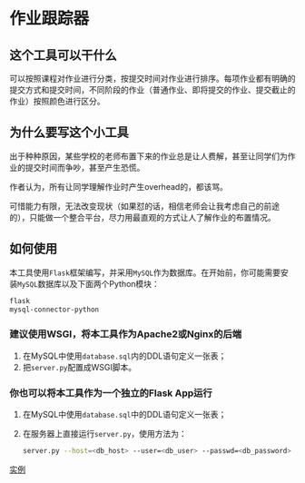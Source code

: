 # 作业跟踪器

## 这个工具可以干什么

可以按照课程对作业进行分类，按提交时间对作业进行排序。每项作业都有明确的提交方式和提交时间，不同阶段的作业（普通作业、即将提交的作业、提交截止的作业）按照颜色进行区分。

## 为什么要写这个小工具

出于种种原因，某些学校的老师布置下来的作业总是让人费解，甚至让同学们为作业的提交时间而争吵，甚至产生恐慌。

作者认为，所有让同学理解作业时产生overhead的，都该骂。

可惜能力有限，无法改变现状（如果怼的话，相信老师会让我考虑自己的前途的），只能做一个整合平台，尽力用最直观的方式让人了解作业的布置情况。

## 如何使用

本工具使用`Flask`框架编写，并采用`MySQL`作为数据库。在开始前，你可能需要安装`MySQL`数据库以及下面两个Python模块：

```sh
flask
mysql-connector-python
```

### 建议使用WSGI，将本工具作为Apache2或Nginx的后端

1. 在MySQL中使用`database.sql`内的DDL语句定义一张表；
2. 把`server.py`配置成WSGI脚本。

### 你也可以将本工具作为一个独立的Flask App运行

1. 在MySQL中使用`database.sql`中的DDL语句定义一张表；
2. 在服务器上直接运行`server.py`，使用方法为：

   ``` sh
   server.py --host=<db_host> --user=<db_user> --passwd=<db_password> --dbname=<db_name> --port=<server_port>
   ```

[实例](http://homework.qh2333.com/)